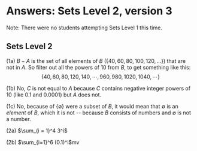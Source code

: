 # Answers: Sets Level 2, version 3

Note: There were no students attempting Sets Level 1 this time. 

## Sets Level 2

(1a) $B-A$ is the set of all elements of $B$ ($\{40,60,80,100,120,\dots\}$) that are not in $A$. So filter out all the powers of 10 from $B$, to get something like this: 
$$\{40,60,80,120,140,\cdots, 960, 980, 1020, 1040, \cdots\}$$

(1b) No, $C$ is not equal to $A$ because $C$ contains negative integer powers of $10$ (like $0.1$ and $0.0001$) but $A$ does not. 

(1c) No, because of $\{\emptyset\}$ were a subset of $B$, it would mean that $\emptyset$ is an _element_ of $B$, which it is not -- because $B$ consists of numbers and $\emptyset$ is not a number. 

(2a) $\sum_{i = 1}^4 3^i$

(2b) $\sum_{i=1}^6 (0.1)^i$mv 